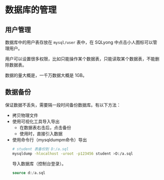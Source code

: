 # 数据库的管理

## 用户管理

数据库中的用户表存放在 `mysql/user` 表中，在 SQLyong 中点击小人图标可以管理用户。

用户可以设置很多权限，比如只能操作某个数据表，只能读取某个数据表，不能删除数据表。

数据的量大概是，一千万数据大概是 1GB。

## 数据备份

保证数据不丢失，需要隔一段时间备份数据库。有以下方法：

- 拷贝物理文件
- 使用可视化工具导入导出
  - 在数据表右击后，点击备份
  - 使用时，直接引入数据
- 使用命令行（mysqldumpm命令）导出
    ```bash
    # student 表备份到 D:/a.sql
    mysqldump -hlocalhost -uroot -p123456 student >D:/a.sql
    ```
    导入数据库（控制台登录）。
    ```sql
    source d:/a.sql
    ```